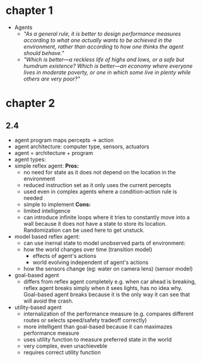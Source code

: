 # chapter 1
- Agents
    - *"As a general rule, it is better to design performance measures according to what one actually wants to be achieved in the environment, rather than according to how one thinks the agent should behave."*
    - *"Which is better—a reckless life of highs and lows, or a safe but humdrum existence? Which is better—an economy where everyone lives in moderate poverty, or one in which some live in plenty while others are very poor?"*

# chapter 2
## 2.4
- agent program maps percepts -> action
- agent architecture: computer type, sensors, actuators
- agent = architecture + program
- agent types:
- simple reflex agent:
    **Pros:**
    - no need for state as it does not depend on the location in the environment
    - reduced instruction set as it only uses the current percepts
    - used even in complex agents where a condition-action rule is needed
    - simple to implement
    **Cons:**
    - limited intelligence
    - can introduce infinite loops where it tries to constantly move into a wall because it does not have a state to store its location. Randomization can be used here to get unstuck.
- model based reflex agent:
    - can use inernal state to model unobserved parts of environment:
    - how the world changes over time (transition model)
        - effects of agent's actions
        - world evolving independent of agent's actions
    - how the sensors change (eg: water on camera lens) (sensor model)
- goal-based agent
    - differs from reflex agent completely e.g. when car ahead is breaking, reflex agent breaks simply when it sees lights, has no idea why. Goal-based agent breaks because it is the only way it can see that will avoid the crash.
- utility-based agent
    - internalization of the performance measure (e.g. compares different routes or selects speed/safety tradeoff correctly)
    - more intelligent than goal-based because it can maximazes performance measure
    - uses utility function to measure preferred state in the world
    - very complex, even unachieveble
    - requires correct utility function
